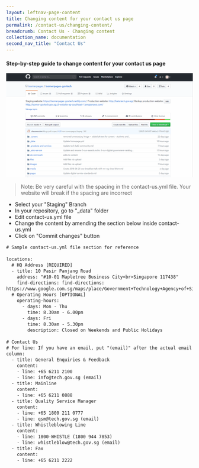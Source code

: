 ```yaml
---
layout: leftnav-page-content
title: Changing content for your contact us page
permalink: /contact-us/changing-content/
breadcrumb: Contact Us - Changing content
collection_name: documentation
second_nav_title: "Contact Us"
---
```

#### **Step-by-step guide to change content for your contact us page**
![Changing Content of contact us](/images/resources/changing-content-of-your-contact-us-page.gif)
> Note: Be very careful with the spacing in the contact-us.yml file. Your website will break if the spacing are incorrect

* Select your "Staging" Branch
* In your repository, go to "_data" folder
* Edit contact-us.yml file
* Change the content by amending the section below inside contact-us.yml
* Click on "Commit changes" button

```
# Sample contact-us.yml file section for reference

locations:
  # HQ Address [REQUIRED]
  - title: 10 Pasir Panjang Road
    address: "#10-01 Mapletree Business City<br>Singapore 117438"
    find-directions: find-directions: https://www.google.com.sg/maps/place/Government+Technology+Agency+of+Singapore/
  # Operating Hours [OPTIONAL]
    operating-hours:
      - days: Mon - Thu
        time: 8.30am - 6.00pm
      - days: Fri
        time: 8.30am - 5.30pm
        description: Closed on Weekends and Public Holidays

# Contact Us
# For line: If you have an email, put "(email)" after the actual email
column:
  - title: General Enquiries & Feedback
    content:
    - line: +65 6211 2100
    - line: info@tech.gov.sg (email)
  - title: Mainline
    content:
    - line: +65 6211 0888
  - title: Quality Service Manager
    content:
    - line: +65 1800 211 0777
    - line: qsm@tech.gov.sg (email)
  - title: Whistleblowing Line
    content:
    - line: 1800-WHISTLE (1800 944 7853)
    - line: whistleblow@tech.gov.sg (email)
  - title: Fax
    content:
    - line: +65 6211 2222
```
